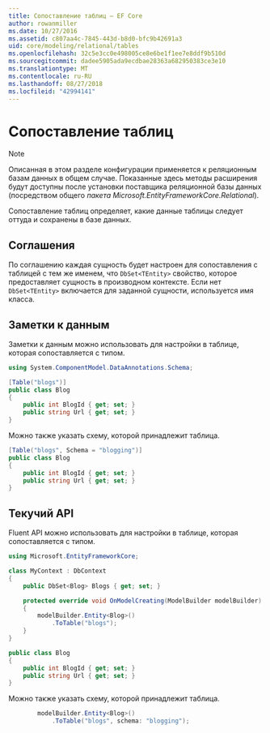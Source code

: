 ```yaml
---
title: Сопоставление таблиц — EF Core
author: rowanmiller
ms.date: 10/27/2016
ms.assetid: c807aa4c-7845-443d-b8d0-bfc9b42691a3
uid: core/modeling/relational/tables
ms.openlocfilehash: 32c5e3cc0e498005ce8e6be1f1ee7e8ddf9b510d
ms.sourcegitcommit: dadee5905ada9ecdbae28363a682950383ce3e10
ms.translationtype: MT
ms.contentlocale: ru-RU
ms.lasthandoff: 08/27/2018
ms.locfileid: "42994141"
---
```

# <a name="table-mapping"></a>Сопоставление таблиц

> [!NOTE]  
> Описанная в этом разделе конфигурации применяется к реляционным базам данных в общем случае. Показанные здесь методы расширения будут доступны после установки поставщика реляционной базы данных (посредством общего *пакета Microsoft.EntityFrameworkCore.Relational*).

Сопоставление таблиц определяет, какие данные таблицы следует оттуда и сохранены в базе данных.

## <a name="conventions"></a>Соглашения

По соглашению каждая сущность будет настроен для сопоставления с таблицей с тем же именем, что `DbSet<TEntity>` свойство, которое предоставляет сущность в производном контексте. Если нет `DbSet<TEntity>` включается для заданной сущности, используется имя класса.

## <a name="data-annotations"></a>Заметки к данным

Заметки к данным можно использовать для настройки в таблице, которая сопоставляется с типом.

``` csharp
using System.ComponentModel.DataAnnotations.Schema;
```
``` csharp
[Table("blogs")]
public class Blog
{
    public int BlogId { get; set; }
    public string Url { get; set; }
}
```

Можно также указать схему, которой принадлежит таблица.

``` csharp
[Table("blogs", Schema = "blogging")]
public class Blog
{
    public int BlogId { get; set; }
    public string Url { get; set; }
}
```

## <a name="fluent-api"></a>Текучий API

Fluent API можно использовать для настройки в таблице, которая сопоставляется с типом.

``` csharp
using Microsoft.EntityFrameworkCore;
```
``` csharp
class MyContext : DbContext
{
    public DbSet<Blog> Blogs { get; set; }

    protected override void OnModelCreating(ModelBuilder modelBuilder)
    {
        modelBuilder.Entity<Blog>()
            .ToTable("blogs");
    }
}

public class Blog
{
    public int BlogId { get; set; }
    public string Url { get; set; }
}
```

Можно также указать схему, которой принадлежит таблица.

<!-- [!code-csharp[Main](samples/core/relational/Modeling/FluentAPI/Samples/Relational/TableAndSchema.cs?highlight=2)] -->
``` csharp
        modelBuilder.Entity<Blog>()
            .ToTable("blogs", schema: "blogging");
```
